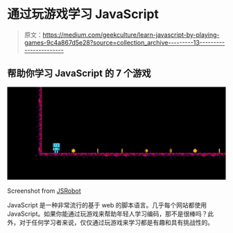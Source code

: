 # 通过玩游戏学习 JavaScript

> 原文：<https://medium.com/geekculture/learn-javascript-by-playing-games-9c4a867d5e28?source=collection_archive---------13----------------------->

## 帮助你学习 JavaScript 的 7 个游戏

![](img/5bf402fc5918593222d86b02d0f34888.png)

Screenshot from [JSRobot](https://lab.reaal.me/jsrobot/)

JavaScript 是一种非常流行的基于 web 的脚本语言。几乎每个网站都使用 JavaScript。如果你能通过玩游戏来帮助年轻人学习编码，那不是很棒吗？此外，对于任何学习者来说，仅仅通过玩游戏来学习都是有趣和具有挑战性的。